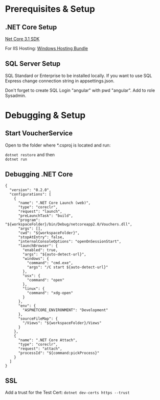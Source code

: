 # Prerequisites & Setup

## .NET Core Setup

[Net Core 3.1 SDK](https://dotnet.microsoft.com/download/dotnet-core/3.1)

For IIS Hosting: [Windows Hosting Bundle](https://dotnet.microsoft.com/download/dotnet-core/thank-you/runtime-aspnetcore-3.1.2-windows-hosting-bundle-installer)

## SQL Server Setup

SQL Standard or Enterprise to be installed locally. If you want to use SQL Express change connection string in appsettings.json.

Don't forget to create SQL Login "angular" with pwd "angular". Add to role Sysadmin.

# Debugging & Setup

## Start VoucherService

Open to the folder where \*.csproj is located and run:

`dotnet restore` and then  
`dotnet run`

## Debugging .NET Core

```
{
  "version": "0.2.0",
  "configurations": [
    {
      "name": ".NET Core Launch (web)",
      "type": "coreclr",
      "request": "launch",
      "preLaunchTask": "build",
      "program": "${workspaceFolder}/bin/Debug/netcoreapp2.0/Vouchers.dll",
      "args": [],
      "cwd": "${workspaceFolder}",
      "stopAtEntry": false,
      "internalConsoleOptions": "openOnSessionStart",
      "launchBrowser": {
        "enabled": true,
        "args": "${auto-detect-url}",
        "windows": {
          "command": "cmd.exe",
          "args": "/C start ${auto-detect-url}"
        },
        "osx": {
          "command": "open"
        },
        "linux": {
          "command": "xdg-open"
        }
      },
      "env": {
        "ASPNETCORE_ENVIRONMENT": "Development"
      },
      "sourceFileMap": {
        "/Views": "${workspaceFolder}/Views"
      }
    },
    {
      "name": ".NET Core Attach",
      "type": "coreclr",
      "request": "attach",
      "processId": "${command:pickProcess}"
    }
  ]
}
```

## SSL

Add a trust for the Test Cert: `dotnet dev-certs https --trust`
